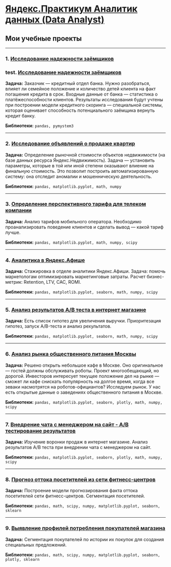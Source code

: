 # [Яндекс.Практикум Аналитик данных (Data Analyst)](https://praktikum.yandex.ru/data-analyst/)
## Мои учебные проекты
<hr>

### 1. <a href="https://colab.research.google.com/github/alexeiveselov92/Yandex-Data-Analysis/blob/master/1.%20Исследование%20надежности%20заёмщиков.ipynb" target="blank" rel="noreferrer">Исследование надежности заёмщиков</a>

### test. <a href="https://colab.research.google.com/github/alexeiveselov92/Yandex-Data-Analysis/blob/master/1.%20Исследование%20надежности%20заёмщиков.ipynb" onclick="return ! window.open(this.href);">Исследование надежности заёмщиков</a>

**Задача:**
Заказчик — кредитный отдел банка. Нужно разобраться, влияет ли семейное положение и количество детей клиента на факт погашения кредита в срок. Входные данные от банка — статистика о платёжеспособности клиентов. Результаты исследования будут учтены при построении модели кредитного скоринга — специальной системы, которая оценивает способность потенциального заёмщика вернуть кредит банку.

**Библиотеки:**
`pandas, pymystem3`
<hr>

### 2. <a href="https://colab.research.google.com/github/alexeiveselov92/Yandex-Data-Analysis/blob/master/2.%20Исследование%20объявлений%20о%20продаже%20квартир.ipynb" target="blank">Исследование объявлений о продаже квартир</a>


**Задача:**
Определение рыночной стоимости объектов недвижимости (на базе данных ресурса Яндекс.Недвижимость). Задача — установить параметры, которые в той или иной степени оказывают влиение на финальную стоимость. Это позволит построить автоматизированную систему: она отследит аномалии и мошенническую деятельность.

**Библиотеки:**
`pandas, matplotlib.pyplot, math, numpy`
<hr>

### 3. <a href="https://colab.research.google.com/github/alexeiveselov92/Yandex-Data-Analysis/blob/master/3.%20Определение%20перспективного%20тарифа%20для%20телеком%20компании.ipynb" target="blank">Определение перспективного тарифа для телеком компании</a>

**Задача:**
Анализ тарифов мобильного оператора. Необходимо проанализировать поведение клиентов и сделать вывод — какой тариф лучше.

**Библиотеки:**
`pandas, matplotlib.pyplot, math, numpy, scipy`
<hr>

### 4. <a href="https://colab.research.google.com/github/alexeiveselov92/Yandex-Data-Analysis/blob/master/4.%20Аналитика%20в%20Яндекс.Афише.ipynb" target="blank">Аналитика в Яндекс.Афише</a>

**Задача:**
Стажировка в отделе аналитики Яндекс.Афиши. Задача: помочь маркетологам оптимизировать маркетинговые затраты. Расчет бизнес-метрик: Retention, LTV, CAC, ROMI.

**Библиотеки:**
`pandas, matplotlib.pyplot, seaborn, math, numpy, scipy`
<hr>

### 5. <a href="https://colab.research.google.com/github/alexeiveselov92/Yandex-Data-Analysis/blob/master/5.%20Анализ%20результатов%20AB%20теста%20в%20интернет%20магазине.ipynb" target="blank">Анализ результатов A/B теста в интернет магазине</a>

**Задача:**
Есть список гипотез для увеличения выручки. Приоритезация гипотез, запуск A/B-теста и анализ рехультатов.

**Библиотеки:**
`pandas, matplotlib.pyplot, seaborn, math, numpy, scipy`
<hr>

### 6. <a href="https://colab.research.google.com/github/alexeiveselov92/Yandex-Data-Analysis/blob/master/6.%20Анализ%20рынка%20общественного%20питания%20Москвы.ipynb" target="blank">Анализ рынка общественного питания Москвы</a>

**Задача:**
Решено открыть небольшое кафе в Москве. Оно оригинальное — гостей должны обслуживать роботы. Проект многообещающий, но дорогой. Инвесторов интересует текущее положение дел на рынке — сможет ли кафе снискать популярность на долгое время, когда все зеваки насмотрятся на роботов-официантов? Исследуем рынок. У нас есть открытые данные о заведениях общественного питания в Москве.

**Библиотеки:**
`pandas, matplotlib.pyplot, seaborn, plotly, math, numpy, scipy`
<hr>

### 7. <a href="https://colab.research.google.com/github/alexeiveselov92/Yandex-Data-Analysis/blob/master/7.%20Внедрение%20чата%20с%20менеджером%20на%20сайт%20-%20AB%20тестирование%20результатов.ipynb" target="blank">Внедрение чата с менеджером на сайт - A/B тестирование результатов</a>

**Задача:**
Изучение воронки продаж в интернет магазине. Анализ результатов A/B теста при внедрении чата с менеджером на сайт.

**Библиотеки:**
`pandas, matplotlib.pyplot, seaborn, plotly, math, numpy, scipy`
<hr>

### 8. <a href="https://colab.research.google.com/github/alexeiveselov92/Yandex-Data-Analysis/blob/master/8.%20Прогноз%20оттока%20посетителей%20из%20сети%20фитнесс-центров.ipynb" target="blank">Прогноз оттока посетителей из сети фитнесс-центров</a>

**Задача:**
Построение модели прогнозирования факта оттока посетителей сети фитнесс-центров. Сегментация посетителей.

**Библиотеки:**
`pandas, math, scipy, numpy, matplotlib.pyplot, seaborn, sklearn`
<hr>

### 9. <a href="https://colab.research.google.com/github/alexeiveselov92/Yandex-Data-Analysis/blob/master/9.%20Выявление%20профилей%20потребления%20покупателей%20магазина.ipynb" target="blank">Выявление профилей потребления покупателей магазина</a>

**Задача:**
Сегментация покупателей по истории их покупок для создания специальных предложений. 

**Библиотеки:**
`pandas, math, scipy, numpy, matplotlib.pyplot, seaborn, plotly, sklearn`
